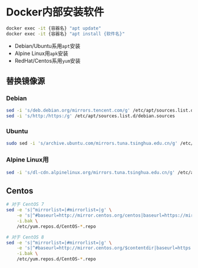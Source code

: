 # Docker内部安装软件

```bash
docker exec -it {容器名} "apt update"
docker exec -it {容器名} "apt install {软件名}"
```

- Debian/Ubuntu系用`apt`安装
- Alpine Linux用`apk`安装
- RedHat/Centos系用`yum`安装

## 替换镜像源

### Debian

```bash
sed -i 's/deb.debian.org/mirrors.tencent.com/g' /etc/apt/sources.list.d/debian.sources
sed -i 's/http:/https:/g' /etc/apt/sources.list.d/debian.sources
```

### Ubuntu

```bash
sudo sed -i 's/archive.ubuntu.com/mirrors.tuna.tsinghua.edu.cn/g' /etc/apt/sources.list
```

### Alpine Linux用

```bash
sed -i 's/dl-cdn.alpinelinux.org/mirrors.tuna.tsinghua.edu.cn/g' /etc/apk/repositories
```

## Centos

```bash
# 对于 CentOS 7
sed -e 's|^mirrorlist=|#mirrorlist=|g' \
    -e 's|^#baseurl=http://mirror.centos.org/centos|baseurl=https://mirrors.tuna.tsinghua.edu.cn/centos|g' \
    -i.bak \
    /etc/yum.repos.d/CentOS-*.repo

# 对于 CentOS 8
sed -e 's|^mirrorlist=|#mirrorlist=|g' \
    -e 's|^#baseurl=http://mirror.centos.org/$contentdir|baseurl=https://mirrors.tuna.tsinghua.edu.cn/centos|g' \
    -i.bak \
    /etc/yum.repos.d/CentOS-*.repo
```
